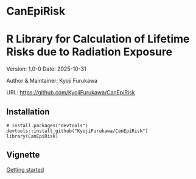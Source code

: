 # CanEpiRisk

# R Library for Calculation of Lifetime Risks due to Radiation Exposure

Version: 1.0-0 Date: 2025-10-31

Author & Maintainer: Kyoji Furukawa 

URL: <https://github.com/KyojiFurukawa/CanEpiRisk>


## Installation

```         
# install.packages("devtools")
devtools::install_github("KyojiFurukawa/CanEpiRisk")
library(CanEpiRisk)
```


## Vignette

[Getting started](https://KyojiFurukawa.github.io/CanEpiRisk/articles/CanEpiRisk.html)







